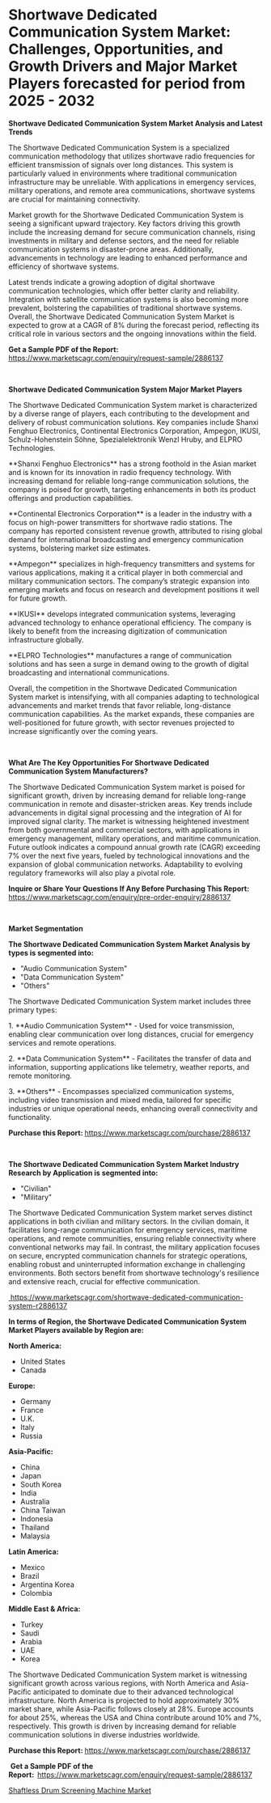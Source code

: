 <p><h1>Shortwave Dedicated Communication System Market: Challenges, Opportunities, and Growth Drivers and Major Market Players forecasted for period from 2025 - 2032</h1></p><p><strong>Shortwave Dedicated Communication System Market Analysis and Latest Trends</strong></p>
<p><p>The Shortwave Dedicated Communication System is a specialized communication methodology that utilizes shortwave radio frequencies for efficient transmission of signals over long distances. This system is particularly valued in environments where traditional communication infrastructure may be unreliable. With applications in emergency services, military operations, and remote area communications, shortwave systems are crucial for maintaining connectivity.</p><p>Market growth for the Shortwave Dedicated Communication System is seeing a significant upward trajectory. Key factors driving this growth include the increasing demand for secure communication channels, rising investments in military and defense sectors, and the need for reliable communication systems in disaster-prone areas. Additionally, advancements in technology are leading to enhanced performance and efficiency of shortwave systems.</p><p>Latest trends indicate a growing adoption of digital shortwave communication technologies, which offer better clarity and reliability. Integration with satellite communication systems is also becoming more prevalent, bolstering the capabilities of traditional shortwave systems. Overall, the Shortwave Dedicated Communication System Market is expected to grow at a CAGR of 8% during the forecast period, reflecting its critical role in various sectors and the ongoing innovations within the field.</p></p>
<p><strong>Get a Sample PDF of the Report:&nbsp;</strong> <a href="https://www.marketscagr.com/enquiry/request-sample/2886137?utm_campaign=3321&utm_medium=2&utm_source=Github&utm_content=ia&utm_term=13032025&utm_id=shortwave-dedicated-communication-system">https://www.marketscagr.com/enquiry/request-sample/2886137</a></p>
<p>&nbsp;</p>
<p><strong>Shortwave Dedicated Communication System Major Market Players</strong></p>
<p><p>The Shortwave Dedicated Communication System market is characterized by a diverse range of players, each contributing to the development and delivery of robust communication solutions. Key companies include Shanxi Fenghuo Electronics, Continental Electronics Corporation, Ampegon, IKUSI, Schulz-Hohenstein Söhne, Spezialelektronik Wenzl Hruby, and ELPRO Technologies.</p><p>**Shanxi Fenghuo Electronics** has a strong foothold in the Asian market and is known for its innovation in radio frequency technology. With increasing demand for reliable long-range communication solutions, the company is poised for growth, targeting enhancements in both its product offerings and production capabilities.</p><p>**Continental Electronics Corporation** is a leader in the industry with a focus on high-power transmitters for shortwave radio stations. The company has reported consistent revenue growth, attributed to rising global demand for international broadcasting and emergency communication systems, bolstering market size estimates.</p><p>**Ampegon** specializes in high-frequency transmitters and systems for various applications, making it a critical player in both commercial and military communication sectors. The company’s strategic expansion into emerging markets and focus on research and development positions it well for future growth.</p><p>**IKUSI** develops integrated communication systems, leveraging advanced technology to enhance operational efficiency. The company is likely to benefit from the increasing digitization of communication infrastructure globally.</p><p>**ELPRO Technologies** manufactures a range of communication solutions and has seen a surge in demand owing to the growth of digital broadcasting and international communications. </p><p>Overall, the competition in the Shortwave Dedicated Communication System market is intensifying, with all companies adapting to technological advancements and market trends that favor reliable, long-distance communication capabilities. As the market expands, these companies are well-positioned for future growth, with sector revenues projected to increase significantly over the coming years.</p></p>
<p>&nbsp;</p>
<p><strong>What Are The Key Opportunities For Shortwave Dedicated Communication System Manufacturers?</strong></p>
<p><p>The Shortwave Dedicated Communication System market is poised for significant growth, driven by increasing demand for reliable long-range communication in remote and disaster-stricken areas. Key trends include advancements in digital signal processing and the integration of AI for improved signal clarity. The market is witnessing heightened investment from both governmental and commercial sectors, with applications in emergency management, military operations, and maritime communication. Future outlook indicates a compound annual growth rate (CAGR) exceeding 7% over the next five years, fueled by technological innovations and the expansion of global communication networks. Adaptability to evolving regulatory frameworks will also play a pivotal role.</p></p>
<p><strong>Inquire or Share Your Questions If Any Before Purchasing This Report:</strong> <a href="https://www.marketscagr.com/enquiry/pre-order-enquiry/2886137?utm_campaign=3321&utm_medium=2&utm_source=Github&utm_content=ia&utm_term=13032025&utm_id=shortwave-dedicated-communication-system">https://www.marketscagr.com/enquiry/pre-order-enquiry/2886137</a></p>
<p>&nbsp;</p>
<p><strong>Market Segmentation</strong></p>
<p><strong>The Shortwave Dedicated Communication System Market Analysis by types is segmented into:</strong></p>
<p><ul><li>"Audio Communication System"</li><li>"Data Communication System"</li><li>"Others"</li></ul></p>
<p><p>The Shortwave Dedicated Communication System market includes three primary types: </p><p>1. **Audio Communication System** - Used for voice transmission, enabling clear communication over long distances, crucial for emergency services and remote operations. </p><p>2. **Data Communication System** - Facilitates the transfer of data and information, supporting applications like telemetry, weather reports, and remote monitoring.</p><p>3. **Others** - Encompasses specialized communication systems, including video transmission and mixed media, tailored for specific industries or unique operational needs, enhancing overall connectivity and functionality.</p></p>
<p><strong>Purchase this Report:&nbsp;</strong><a href="https://www.marketscagr.com/purchase/2886137?utm_campaign=3321&utm_medium=2&utm_source=Github&utm_content=ia&utm_term=13032025&utm_id=shortwave-dedicated-communication-system">https://www.marketscagr.com/purchase/2886137</a></p>
<p>&nbsp;</p>
<p><strong>The Shortwave Dedicated Communication System Market Industry Research by Application is segmented into:</strong></p>
<p><ul><li>"Civilian"</li><li>"Military"</li></ul></p>
<p><p>The Shortwave Dedicated Communication System market serves distinct applications in both civilian and military sectors. In the civilian domain, it facilitates long-range communication for emergency services, maritime operations, and remote communities, ensuring reliable connectivity where conventional networks may fail. In contrast, the military application focuses on secure, encrypted communication channels for strategic operations, enabling robust and uninterrupted information exchange in challenging environments. Both sectors benefit from shortwave technology's resilience and extensive reach, crucial for effective communication.</p></p>
<p><a href="https://www.marketscagr.com/shortwave-dedicated-communication-system-r2886137?utm_campaign=3321&utm_medium=2&utm_source=Github&utm_content=ia&utm_term=13032025&utm_id=shortwave-dedicated-communication-system">&nbsp;https://www.marketscagr.com/shortwave-dedicated-communication-system-r2886137</a></p>
<p><strong>In terms of Region, the Shortwave Dedicated Communication System Market Players available by Region are:</strong></p>
<p>
    <p> <strong> North America: </strong>
        <ul>
            <li>United States</li>
            <li>Canada</li>
        </ul>
        </p> 
    <p> <strong> Europe: </strong>
        <ul>
            <li>Germany</li>
            <li>France</li>
            <li>U.K.</li>
            <li>Italy</li>
            <li>Russia</li>
        </ul>
        </p> 
    <p> <strong> Asia-Pacific: </strong>
        <ul>
            <li>China</li>
            <li>Japan</li>
            <li>South Korea</li>
            <li>India</li>
            <li>Australia</li>
            <li>China Taiwan</li>
            <li>Indonesia</li>
            <li>Thailand</li>
            <li>Malaysia</li>
        </ul>
        </p> 
    <p> <strong> Latin America: </strong>
        <ul>
            <li>Mexico</li>
            <li>Brazil</li>
            <li>Argentina Korea</li>
            <li>Colombia</li>
        </ul>
        </p> 
    <p> <strong> Middle East & Africa: </strong>
        <ul>
            <li>Turkey</li>
            <li>Saudi</li>
            <li>Arabia</li>
            <li>UAE</li>
            <li>Korea</li>
        </ul>
    </p>
    </p>
<p><p>The Shortwave Dedicated Communication System market is witnessing significant growth across various regions, with North America and Asia-Pacific anticipated to dominate due to their advanced technological infrastructure. North America is projected to hold approximately 30% market share, while Asia-Pacific follows closely at 28%. Europe accounts for about 25%, whereas the USA and China contribute around 10% and 7%, respectively. This growth is driven by increasing demand for reliable communication solutions in diverse industries worldwide.</p></p>
<p><strong>Purchase this Report: </strong><a href="https://www.marketscagr.com/purchase/2886137?utm_campaign=3321&utm_medium=2&utm_source=Github&utm_content=ia&utm_term=13032025&utm_id=shortwave-dedicated-communication-system">https://www.marketscagr.com/purchase/2886137</a></p>
<p>&nbsp;<strong>Get a Sample PDF of the Report:&nbsp;&nbsp;</strong><a href="https://www.marketscagr.com/enquiry/request-sample/2886137?utm_campaign=3321&utm_medium=2&utm_source=Github&utm_content=ia&utm_term=13032025&utm_id=shortwave-dedicated-communication-system">https://www.marketscagr.com/enquiry/request-sample/2886137</a></p>
<p><strong></strong></p>
<p><p><a href="https://github.com/kimberjam0i/Market-Research-Report-List-1/blob/main/shaftless-drum-screening-machine-market.md?utm_campaign=3321&utm_medium=2&utm_source=Github&utm_content=ia&utm_term=13032025&utm_id=shortwave-dedicated-communication-system">Shaftless Drum Screening Machine Market</a></p></p>